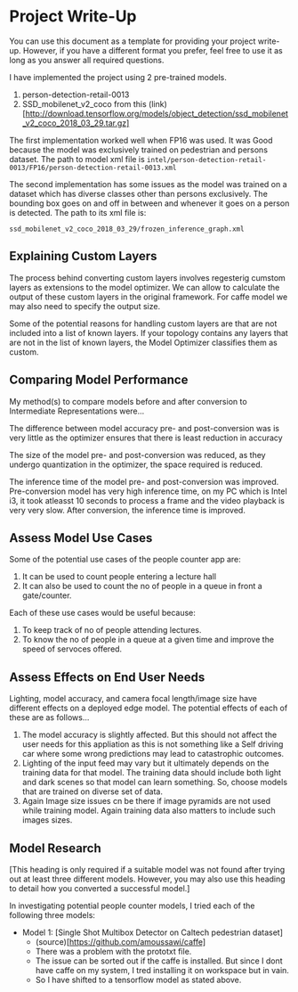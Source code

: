 # Project Write-Up

You can use this document as a template for providing your project write-up. However, if you
have a different format you prefer, feel free to use it as long as you answer all required
questions.

I have implemented the project using 2 pre-trained models.
1. person-detection-retail-0013
2. SSD_mobilenet_v2_coco from this (link)[http://download.tensorflow.org/models/object_detection/ssd_mobilenet_v2_coco_2018_03_29.tar.gz]

The first implementation worked well when FP16 was used. It was Good because the model was exclusively trained on pedestrian and persons dataset. The path to model xml file is 
```intel/person-detection-retail-0013/FP16/person-detection-retail-0013.xml```

The second implementation has some issues as the model was trained on a dataset which has diverse classes other than persons exclusively. The bounding box goes on and off in between and whenever it goes on a person is detected. The path to its xml file is:

```ssd_mobilenet_v2_coco_2018_03_29/frozen_inference_graph.xml```

## Explaining Custom Layers

The process behind converting custom layers involves regesterig cumstom layers as extensions to the model optimizer. We can allow to calculate the output of these custom layers in the original framework. For caffe model we may also need to specify the output size.

Some of the potential reasons for handling custom layers are that are not included into a list of known layers. If your topology contains any layers that are not in the list of known layers, the Model Optimizer classifies them as custom.

## Comparing Model Performance

My method(s) to compare models before and after conversion to Intermediate Representations
were...

The difference between model accuracy pre- and post-conversion was is very little as the optimizer ensures that there is least reduction in accuracy

The size of the model pre- and post-conversion was reduced, as they undergo quantization in the optimizer, the space required is reduced.

The inference time of the model pre- and post-conversion was improved. Pre-conversion model has very high inference time, on my PC which is Intel i3, it took atleasst 10 seconds to process a frame and the video playback is very very slow. After conversion, the inference time is improved.

## Assess Model Use Cases

Some of the potential use cases of the people counter app are:
1. It can be used to count people entering a lecture hall
2. It can also be used to count the no of people in a queue in front a gate/counter.

Each of these use cases would be useful because:
1. To keep track of no of people attending lectures.
2. To know the no of people in a queue at a given time and improve the speed of servoces offered.

## Assess Effects on End User Needs

Lighting, model accuracy, and camera focal length/image size have different effects on a deployed edge model. The potential effects of each of these are as follows...

1. The model accuracy is slightly affected. But this should not affect the user needs for this appliation as this  is not something like a Self driving car where some wrong predictions may lead to catastrophic outcomes.
2. Lighting of the input feed may vary but it ultimately depends on the training data for that model. The training data should include both light and dark scenes so that model can learn something. So, choose models that are trained on diverse set of data.
3. Again Image size issues cn be there if image pyramids are not used while training model. Again training data also matters to include such images sizes.

## Model Research

[This heading is only required if a suitable model was not found after trying out at least three
different models. However, you may also use this heading to detail how you converted 
a successful model.]

In investigating potential people counter models, I tried each of the following three models:
- Model 1: [Single Shot Multibox Detector on Caltech pedestrian dataset]
  - (source)[https://github.com/amoussawi/caffe]
  - There was a problem with the prototxt file.
  - The issue can be sorted out if the caffe is installed. But since I dont have caffe on my system, I tred installing it on workspace but in vain.
  - So I have shifted to a tensorflow model as stated above.